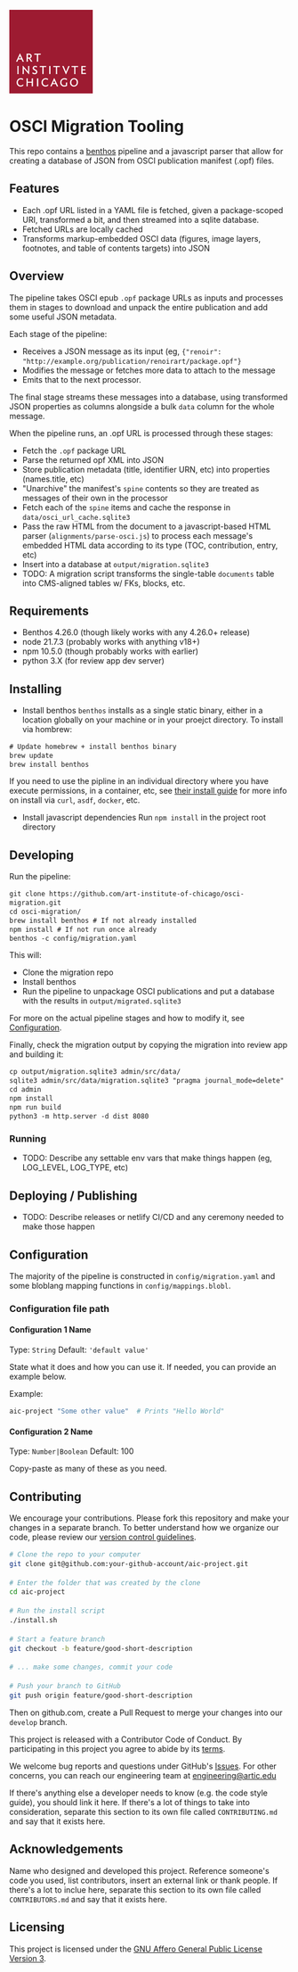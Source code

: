 ![Art Institute of Chicago](https://raw.githubusercontent.com/Art-Institute-of-Chicago/template/master/aic-logo.gif)

# OSCI Migration Tooling

This repo contains a [benthos](https://benthos.dev) pipeline and a javascript parser that allow for creating a database of JSON from OSCI publication manifest (.opf) files. 

## Features
* Each .opf URL listed in a YAML file is fetched, given a package-scoped URI, transformed a bit, and then streamed into a sqlite database.
* Fetched URLs are locally cached
* Transforms markup-embedded OSCI data (figures, image layers, footnotes, and table of contents targets) into JSON

## Overview

The pipeline takes OSCI epub `.opf` package URLs as inputs and processes them in stages to download and unpack the entire publication and add some useful JSON metadata.

Each stage of the pipeline:
- Receives a JSON message as its input (eg, `{"renoir": "http://example.org/publication/renoirart/package.opf"}`
- Modifies the message or fetches more data to attach to the message
- Emits that to the next processor. 

The final stage streams these messages into a database, using transformed JSON properties as columns alongside a bulk `data` column for the whole message.

When the pipeline runs, an .opf URL is processed through these stages:
- Fetch the `.opf` package URL
- Parse the returned opf XML into JSON
- Store publication metadata (title, identifier URN, etc) into properties (names.title, etc)
- "Unarchive" the manifest's `spine` contents so they are treated as messages of their own in the processor
- Fetch each of the `spine` items and cache the response in `data/osci_url_cache.sqlite3`
- Pass the raw HTML from the document to a javascript-based HTML parser (`alignments/parse-osci.js`) to process each message's embedded HTML data according to its type (TOC, contribution, entry, etc)
- Insert into a database at `output/migration.sqlite3`
- TODO: A migration script transforms the single-table `documents` table into CMS-aligned tables w/ FKs, blocks, etc.

## Requirements

- Benthos 4.26.0 (though likely works with any 4.26.0+ release)
- node 21.7.3 (probably works with anything v18+)
- npm 10.5.0 (though probably works with earlier)
- python 3.X (for review app dev server)

## Installing

- Install benthos
`benthos` installs as a single static binary, either in a location globally on your machine or in your proejct directory. To install via hombrew:

```shell
# Update homebrew + install benthos binary
brew update
brew install benthos
```

If you need to use the pipline in an individual directory where you have execute permissions, in a container, etc, see [their install guide](https://www.benthos.dev/docs/guides/getting_started) for more info on install via `curl`, `asdf`, `docker`, etc.

- Install javascript dependencies
Run `npm install` in the project root directory

## Developing

Run the pipeline:

```shell
git clone https://github.com/art-institute-of-chicago/osci-migration.git
cd osci-migration/
brew install benthos # If not already installed
npm install # If not run once already
benthos -c config/migration.yaml
```

This will:
- Clone the migration repo
- Install benthos
- Run the pipeline to unpackage OSCI publications and put a database with the results in `output/migrated.sqlite3`

For more on the actual pipeline stages and how to modify it, see [Configuration](#configuration).

Finally, check the migration output by copying the migration into review app and building it:
```shell
cp output/migration.sqlite3 admin/src/data/
sqlite3 admin/src/data/migration.sqlite3 "pragma journal_mode=delete"
cd admin
npm install
npm run build
python3 -m http.server -d dist 8080
```

### Running

- TODO: Describe any settable env vars that make things happen (eg, LOG_LEVEL, LOG_TYPE, etc)

## Deploying / Publishing

- TODO: Describe releases or netlify CI/CD and any ceremony needed to make those happen

## Configuration

The majority of the pipeline is constructed in `config/migration.yaml` and some bloblang mapping functions in `config/mappings.blobl`.

### Configuration file path

#### Configuration 1 Name
Type: `String`
Default: `'default value'`

State what it does and how you can use it. If needed, you can provide
an example below.

Example:
```bash
aic-project "Some other value"  # Prints "Hello World"
```

#### Configuration 2 Name
Type: `Number|Boolean`
Default: 100

Copy-paste as many of these as you need.

## Contributing

We encourage your contributions. Please fork this repository and make your changes in a separate branch. To better understand how we organize our code, please review our [version control guidelines](https://docs.google.com/document/d/1B-27HBUc6LDYHwvxp3ILUcPTo67VFIGwo5Hiq4J9Jjw).

```bash
# Clone the repo to your computer
git clone git@github.com:your-github-account/aic-project.git

# Enter the folder that was created by the clone
cd aic-project

# Run the install script
./install.sh

# Start a feature branch
git checkout -b feature/good-short-description

# ... make some changes, commit your code

# Push your branch to GitHub
git push origin feature/good-short-description
```

Then on github.com, create a Pull Request to merge your changes into our
`develop` branch.

This project is released with a Contributor Code of Conduct. By participating in
this project you agree to abide by its [terms](CODE_OF_CONDUCT.md).

We welcome bug reports and questions under GitHub's [Issues](issues). For other concerns, you can reach our engineering team at [engineering@artic.edu](mailto:engineering@artic.edu)

If there's anything else a developer needs to know (e.g. the code style
guide), you should link it here. If there's a lot of things to take into
consideration, separate this section to its own file called `CONTRIBUTING.md`
and say that it exists here.

## Acknowledgements

Name who designed and developed this project. Reference someone's code you used,
list contributors, insert an external link or thank people. If there's a lot to
inclue here, separate this section to its own file called `CONTRIBUTORS.md` and
say that it exists here.

## Licensing

This project is licensed under the [GNU Affero General Public License
Version 3](LICENSE).
